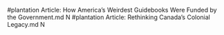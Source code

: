 #plantation
Article: How America’s Weirdest Guidebooks Were Funded by the Government.md N
#plantation
Article: Rethinking Canada’s Colonial Legacy.md N
